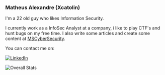 ### Matheus Alexandre (Xcatolin)

I'm a 22 old guy who likes Information Security.

I currently work as a InfoSec Analyst at a company, i like to play CTF's and hunt bugs on my free time. I also write some articles and create some content at [MSCyberSecurity](https://linktr.ee/mscybersec).


You can contact me on:

<a href="<https://www.linkedin.com/in/matheus-ab/>">![LinkedIn](https://img.shields.io/badge/LinkedIn-0077B5?style=for-the-badge&logo=linkedin&logoColor=white)</a>


![Overall Stats](https://github-readme-stats.vercel.app/api?username=xcatolin&count_private=true&show_icons=true&hide=contribs&theme=nord)
